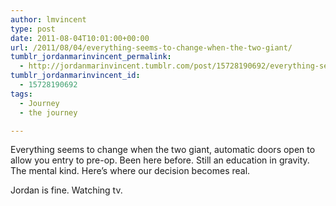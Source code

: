 ```yaml
---
author: lmvincent
type: post
date: 2011-08-04T10:01:00+00:00
url: /2011/08/04/everything-seems-to-change-when-the-two-giant/
tumblr_jordanmarinvincent_permalink:
  - http://jordanmarinvincent.tumblr.com/post/15728190692/everything-seems-to-change-when-the-two-giant
tumblr_jordanmarinvincent_id:
  - 15728190692
tags:
  - Journey
  - the journey

---
```

Everything seems to change when the two giant, automatic doors open to allow you entry to pre-op. Been here before. Still an education in gravity. The mental kind. Here&rsquo;s where our decision becomes real.

Jordan is fine. Watching tv.

<div class="blogger-post-footer">
  <img loading="lazy" width="1" height="1" src="https://blogger.googleusercontent.com/tracker/9039099668816362935-970815498510550005?l=jordansjourney2.blogspot.com" alt="" />
</div>